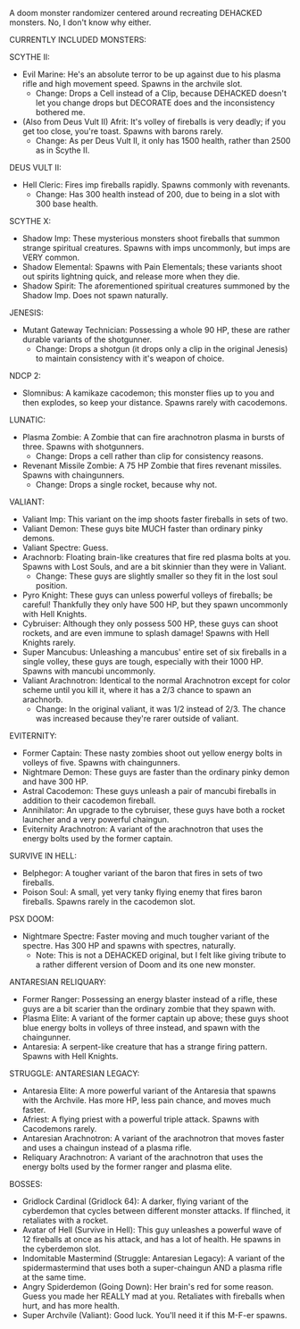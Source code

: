 A doom monster randomizer centered around recreating DEHACKED monsters. No, I don't know why either.

CURRENTLY INCLUDED MONSTERS:

SCYTHE II:
* Evil Marine: He's an absolute terror to be up against due to his plasma rifle and high movement speed. Spawns in the archvile slot.
	* Change: Drops a Cell instead of a Clip, because DEHACKED doesn't let you change drops but DECORATE does and the inconsistency bothered me.
* (Also from Deus Vult II) Afrit: It's volley of fireballs is very deadly; if you get too close, you're toast. Spawns with barons rarely.
	* Change: As per Deus Vult II, it only has 1500 health, rather than 2500 as in Scythe II.

DEUS VULT II:
* Hell Cleric: Fires imp fireballs rapidly. Spawns commonly with revenants.
	* Change: Has 300 health instead of 200, due to being in a slot with 300 base health.

SCYTHE X:
* Shadow Imp: These mysterious monsters shoot fireballs that summon strange spiritual creatures. Spawns with imps uncommonly, but imps are VERY common.
* Shadow Elemental: Spawns with Pain Elementals; these variants shoot out spirits lightning quick, and release more when they die.
* Shadow Spirit: The aforementioned spiritual creatures summoned by the Shadow Imp. Does not spawn naturally.

JENESIS:
* Mutant Gateway Technician: Possessing a whole 90 HP, these are rather durable variants of the shotgunner.
	* Change: Drops a shotgun (it drops only a clip in the original Jenesis) to maintain consistency with it's weapon of choice.

NDCP 2:
* Slomnibus: A kamikaze cacodemon; this monster flies up to you and then explodes, so keep your distance. Spawns rarely with cacodemons.

LUNATIC:
* Plasma Zombie: A Zombie that can fire arachnotron plasma in bursts of three. Spawns with shotgunners.
	* Change: Drops a cell rather than clip for consistency reasons.
* Revenant Missile Zombie: A 75 HP Zombie that fires revenant missiles. Spawns with chaingunners.
	* Change: Drops a single rocket, because why not.

VALIANT:
* Valiant Imp: This variant on the imp shoots faster fireballs in sets of two.
* Valiant Demon: These guys bite MUCH faster than ordinary pinky demons.
* Valiant Spectre: Guess.
* Arachnorb: Floating brain-like creatures that fire red plasma bolts at you. Spawns with Lost Souls, and are a bit skinnier than they were in Valiant.
	* Change: These guys are slightly smaller so they fit in the lost soul position.
* Pyro Knight: These guys can unless powerful volleys of fireballs; be careful! Thankfully they only have 500 HP, but they spawn uncommonly with Hell Knights.
* Cybruiser: Although they only possess 500 HP, these guys can shoot rockets, and are even immune to splash damage! Spawns with Hell Knights rarely.
* Super Mancubus: Unleashing a mancubus' entire set of six fireballs in a single volley, these guys are tough, especially with their 1000 HP. Spawns with mancubi uncommonly.
* Valiant Arachnotron: Identical to the normal Arachnotron except for color scheme until you kill it, where it has a 2/3 chance to spawn an arachnorb.
	* Change: In the original valiant, it was 1/2 instead of 2/3. The chance was increased because they're rarer outside of valiant.

EVITERNITY:
* Former Captain: These nasty zombies shoot out yellow energy bolts in volleys of five. Spawns with chaingunners.
* Nightmare Demon: These guys are faster than the ordinary pinky demon and have 300 HP.
* Astral Cacodemon: These guys unleash a pair of mancubi fireballs in addition to their cacodemon fireball.
* Annihilator: An upgrade to the cybruiser, these guys have both a rocket launcher and a very powerful chaingun.
* Eviternity Arachnotron: A variant of the arachnotron that uses the energy bolts used by the former captain.

SURVIVE IN HELL:
* Belphegor: A tougher variant of the baron that fires in sets of two fireballs.
* Poison Soul: A small, yet very tanky flying enemy that fires baron fireballs. Spawns rarely in the cacodemon slot.

PSX DOOM:
* Nightmare Spectre: Faster moving and much tougher variant of the spectre. Has 300 HP and spawns with spectres, naturally.
	* Note: This is not a DEHACKED original, but I felt like giving tribute to a rather different version of Doom and its one new monster.

ANTARESIAN RELIQUARY:
* Former Ranger: Possessing an energy blaster instead of a rifle, these guys are a bit scarier than the ordinary zombie that they spawn with.
* Plasma Elite: A variant of the former captain up above; these guys shoot blue energy bolts in volleys of three instead, and spawn with the chaingunner.
* Antaresia: A serpent-like creature that has a strange firing pattern. Spawns with Hell Knights.

STRUGGLE: ANTARESIAN LEGACY:
* Antaresia Elite: A more powerful variant of the Antaresia that spawns with the Archvile. Has more HP, less pain chance, and moves much faster.
* Afriest: A flying priest with a powerful triple attack. Spawns with Cacodemons rarely.
* Antaresian Arachnotron: A variant of the arachnotron that moves faster and uses a chaingun instead of a plasma rifle.
* Reliquary Arachnotron: A variant of the arachnotron that uses the energy bolts used by the former ranger and plasma elite.

BOSSES:
* Gridlock Cardinal (Gridlock 64): A darker, flying variant of the cyberdemon that cycles between different monster attacks. If flinched, it retaliates with a rocket.
* Avatar of Hell (Survive in Hell): This guy unleashes a powerful wave of 12 fireballs at once as his attack, and has a lot of health. He spawns in the cyberdemon slot.
* Indomitable Mastermind (Struggle: Antaresian Legacy): A variant of the spidermastermind that uses both a super-chaingun AND a plasma rifle at the same time.
* Angry Spiderdemon (Going Down): Her brain's red for some reason. Guess you made her REALLY mad at you. Retaliates with fireballs when hurt, and has more health.
* Super Archvile (Valiant): Good luck. You'll need it if this M-F-er spawns.